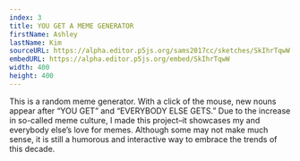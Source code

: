```yaml
---
index: 3
title: YOU GET A MEME GENERATOR
firstName: Ashley
lastName: Kim
sourceURL: https://alpha.editor.p5js.org/sams2017cc/sketches/SkIhrTqwW
embedURL: https://alpha.editor.p5js.org/embed/SkIhrTqwW
width: 400
height: 400
---
```


This is a random meme generator. With a click of the mouse, new nouns
appear after “YOU GET” and “EVERYBODY ELSE GETS.” Due to the increase in
so-called meme culture, I made this project–it showcases my and everybody
else’s love for memes. Although some may not make much sense, it is still
a humorous and interactive way to embrace the trends of this decade.

